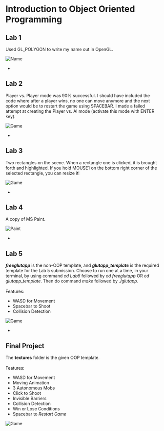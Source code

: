 # Introduction to Object Oriented Programming

## Lab 1
Used GL_POLYGON to write my name out in OpenGL.

![Name](https://github.com/trumanjchan/CSE165_Labs/blob/main/Lab1/freeglutapp/Screenshot.png)


-
## Lab 2
Player vs. Player mode was 90% successful. I should have included the code where after a player wins, no one can move anymore and the next option would be to restart the game using SPACEBAR. I made a failed attempt at creating the Player vs. AI mode (activate this mode with ENTER key).

![Game](https://github.com/trumanjchan/CSE165_Labs/blob/main/Lab2/freeglutapp/Screenshot.png)


-
## Lab 3
Two rectangles on the scene. When a rectangle one is clicked, it is brought forth and highlighted. If you hold MOUSE1 on the bottom right corner of the selected rectangle, you can resize it!

![Game](https://github.com/trumanjchan/CSE165_Labs/blob/main/Lab3/freeglutapp/Screenshot.png)


-
## Lab 4
A copy of MS Paint.

![Paint](https://github.com/trumanjchan/CSE165_Labs/blob/main/Lab4/freeglutapp/Screenshot.png)


-
## Lab 5
***freeglutapp*** is the non-OOP template, and ***glutapp_template*** is the required template for the Lab 5 submission. Choose to run one at a time, in your terminal, by using command *cd Lab5* followed by *cd freeglutapp* OR *cd glutapp_template*. Then do command *make* followed by *./glutapp*.<br />
<br />
Features:
* WASD for Movement
* Spacebar to Shoot
* Collision Detection

![Game](https://github.com/trumanjchan/CSE165_Labs/blob/main/Lab5/glutapp_template/Screenshot.png)


-
## Final Project
The **textures** folder is the given OOP template.<br />
<br />
Features:
* WASD for Movement
* Moving Animation
* 3 Autonomous Mobs
* Click to Shoot
* Invisible Barriers
* Collision Detection
* Win or Lose Conditions
* Spacebar to *Restart Game*

![Game](https://github.com/trumanjchan/CSE165_Labs/blob/main/Final_Project/textures/Screenshot.png)

